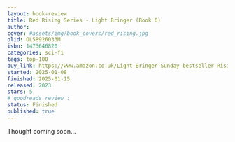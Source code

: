 ```yaml
---
layout: book-review
title: Red Rising Series - Light Bringer (Book 6)
author: 
cover: #assets/img/book_covers/red_rising.jpg
olid: OL58926033M
isbn: 1473646820
categories: sci-fi
tags: top-100
buy_link: https://www.amazon.co.uk/Light-Bringer-Sunday-bestseller-Rising/dp/1473646820/
started: 2025-01-08
finished: 2025-01-15
released: 2023
stars: 5
# goodreads_review : 
status: Finished
published: true
---
```


Thought coming soon...